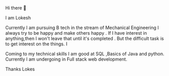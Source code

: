 

Hi there 👋





I am  Lokesh 

Currently I am pursuing B tech in the stream of Mechanical Engineering
I always try to be happy and make others happy . If I have interest in anything,then I won't leave that until it's completed . But the difficult task is to get interest on the things. I 


Coming to my technical skills I am good at SQL ,Basics of Java and python.
Currently I am undergoing in Full stack web development.

 
Thanks 
Lokes
 
